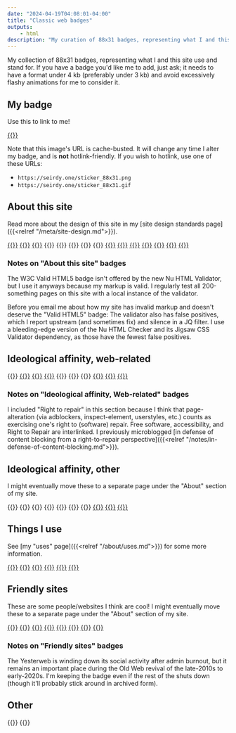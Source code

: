 ```yaml
---
date: "2024-04-19T04:08:01-04:00"
title: "Classic web badges"
outputs:
    - html
description: "My curation of 88x31 badges, representing what I and this site use and stand for."
---
```

My collection of 88x31 badges, representing what I and this site use and stand for. If you have a badge you'd like me to add, just ask; it needs to have a format under 4&#160;kb (preferably under 3&#160;kb) and avoid excessively flashy animations for me to consider it.

## My badge

Use this to link to me!

<a href="https://seirdy.one/">{{<picture name="b/sticker_88x31" alt="My favicon, a white colon and semicolon on a black backround, next to the word Seirdy." width="162" height="62" class="pix">}}</a>

Note that this image's URL is cache-busted. It will change any time I alter my badge, and is **not** hotlink-friendly. If you wish to hotlink, use one of these URLs:

- `https://seirdy.one/sticker_88x31.png`
- `https://seirdy.one/sticker_88x31.gif`

## About this site

Read more about the design of this site in my [site design standards page]({{<relref "/meta/site-design.md">}}).

<a href="https://anybrowser.org/campaign/">{{<picture name="b/any_browser" alt="The text “any browser you like.” next to a light prism." width="162" height="62" class="pix">}}</a>
<a href="https://dd-b.net/lynx-enhanced.html">{{<picture name="b/lynx_enh" alt="Lynx Enhanced." width="162" height="62" class="pix">}}</a>
<a href="https://www.torproject.org/">{{<picture name="b/tor" alt="The Tor Project." width="162" height="62" class="pix">}}</a>
{{<picture name="b/cookie_free" alt="This site is certified 100% cookie free!" width="162" height="62" class="pix">}}
{{<picture name="b/javascript-zero" alt="Proudly zero JavaScript!" width="162" height="62" class="pix">}}
{{<picture name="b/web11" alt="Web 1.1." width="162" height="62" class="pix">}}
{{<picture name="b/is_it_slow_say_so" alt="Is it slow? Say so!" width="162" height="62" class="pix">}}
{{<picture name="b/dark-mode" alt="Made for Dark Mode!" width="162" height="62" class="pix">}}
<a href="https://git.sr.ht/~seirdy/seirdy.one/tree/master/item/linter-configs/vnu_filter.jq">{{<picture name="b/html5" alt="W3C valid HTML5." width="162" height="62" class="pix">}}</a>
<a href="https://git.sr.ht/~seirdy/seirdy.one/tree/master/item/linter-configs/vnu_filter.jq">{{<picture name="b/vcss" alt="W3C valid CSS." width="162" height="62" class="pix">}}</a>
<a href="https://validator.w3.org/feed/check.cgi?url=https%3A%2F%2Fseirdy.one%2Fatom.xml">{{<picture name="b/valid-atom" alt="Valid Atom feed." width="162" height="62" class="pix">}}</a>
<a href="https://validator.w3.org/feed/check.cgi?url=https%3A%2F%2Fseirdy.one%2Findex.xml">{{<picture name="b/valid-rss" alt="Valid RSS feed." width="162" height="62" class="pix">}}</a>
<a href="https://www.w3.org/TR/WCAG22/">{{<picture name="b/valid-wai-aaa" alt="W3C WAI-AAA WCAG 2.0." width="162" height="62" class="pix">}}</a>
<a href="https://indieweb.org/Webmention">{{<picture name="b/webmentions" alt="Webmentions supported." width="162" height="62" class="pix">}}</a>
<a href="https://internet.nl/faqs/ipv6/">{{<picture name="b/ipv6" alt="The word “IPv6” next to a green checkmark." width="162" height="62" class="pix">}}</a>

### Notes on "About this site" badges

The W3C Valid HTML5 badge isn't offered by the new Nu HTML Validator, but I use it anyways because my markup is valid. I regularly test all 200-something pages on this site with a local instance of the validator.

Before you email me about how my site has invalid markup and doesn't deserve the "Valid HTML5" badge: The validator also has false positives, which I report upstream (and sometimes fix) and silence in a JQ filter. I use a bleeding-edge version of the Nu HTML Checker and its Jigsaw CSS Validator dependency, as those have the fewest false positives.

## Ideological affinity, web-related

{{<picture name="b/anonymize" alt="Anonymize the web now!" width="162" height="62" class="pix">}}
<a href="https://justinjackson.ca/webmaster/">{{<picture name="b/fckingwww" alt="The dark green text “fucking webmaster” on a shell prompt in a terminal window." width="162" height="62" class="pix">}}</a>
<a href="https://www.w3.org/QA/Tips/iso-date">{{<picture name="b/iso" alt="ISO-8601 now! YYYY-MM-DD." width="162" height="62" class="pix">}}</a>
<a href="https://yesterweb.org/no-to-web3/">{{<picture name="b/keep" alt="Keep the Web free. Say no to Web3." width="162" height="62" class="pix">}}</a>
{{<picture name="b/nn" alt="I support Net Neutrality." width="162" height="62" class="pix">}}
{{<picture name="b/noblink" alt="No <blink> tags! 3.0." width="162" height="62" class="pix">}}
{{<picture name="b/right2repair" alt="I support right to repair." width="162" height="62" class="pix">}}
<a href="https://www.w3.org/Promotion/WIP/">{{<picture name="b/wip" alt="The text “Web Interoperability Pledge” next to a drawing of gears." width="162" height="62" class="pix">}}</a>
<a href="https://archive.webstandards.org/bannerx.html">{{<picture name="b/wpsnowbord" alt="A wasp next to the words “standards NOW!”" width="162" height="62" class="pix">}}</a>
<a href="https://web.archive.org/web/20060206224207fw_/http://www.subreality.com/yellow.htm">{{<picture name="b/yellow_ribbon" alt="Yellow ribbon: online friendship means something!" width="162" height="62" class="pix">}}</a>

### Notes on "Ideological affinity, Web-related" badges

I included "Right to repair" in this section because I think that page-alteration (via adblockers, inspect-element, userstyles, etc.) counts as exercising one's right to (software) repair. Free software, accessibility, and Right to Repair are interlinked. I previously microblogged [in defense of content blocking from a right-to-repair perspective]({{<relref "/notes/in-defense-of-content-blocking.md">}}).

## Ideological affinity, other

I might eventually move these to a separate page under the "About" section of my site.

{{<picture name="b/antinazi" alt="No nazi. No fascism. No racism." width="162" height="62" class="pix">}}
{{<picture name="b/animegay" alt="Anime is gay as hell but I approve!" width="162" height="62" class="pix">}}
{{<picture name="b/brolove" alt="The words “It's okay to give your bros some love” next to two anime boys kissing." width="162" height="62" class="pix">}}
{{<picture name="b/catboys" alt="The words “catboys meow!” next to a silhouette of a cat head flapping its ears." width="162" height="62" class="pix">}}
{{<picture name="b/genderfluid" alt="genderfluid flag." width="162" height="62" class="pix">}}
{{<picture name="b/trans-rights" alt="Trans rights now!" width="162" height="62" class="pix">}}
{{<picture name="b/adhd" alt="ADHD." width="162" height="62" class="pix">}}
<a href="https://www.autisticasfxxk.com/">{{<picture name="b/autisticasfxxk.com" alt="The words “autistic as fuck” flash over a pick background. The word “fuck” is censored." width="162" height="62" class="pix">}}</a>
<a href="https://creativecommons.org/licenses/by-sa/4.0/">{{<picture name="b/cc-by-sa" alt="Creative Commons BY-SA license." width="162" height="62" class="pix">}}</a>
<a href="https://www.defectivebydesign.org/">{{<picture name="b/dbd" alt="Defective by design. Eliminate DRM now!" width="162" height="62" class="pix">}}</a>

## Things I use

See [my "uses" page]({{<relref "/about/uses.md">}}) for some more information.

<a href="https://fediverse.party/en/fediverse/">{{<picture name="b/fediverse" alt="Join the fediverse." width="162" height="62" class="pix">}}</a>
<a href="https://fedoraproject.org/">{{<picture name="b/fedora" alt="Powered by Fedora™." width="162" height="62" class="pix">}}</a>
<a href="https://neovim.io/">{{<picture name="b/neovim" alt="Made with NeoVim." width="162" height="62" class="pix">}}</a>
<a href="https://www.gutenberg.org/">{{<picture name="b/gutenberg" alt="Project Gutenberg." width="162" height="62" class="pix">}}</a>
<a href="https://archive.org/?noscript=true">{{<picture name="b/internetarchive" alt="Internet Archive." width="162" height="62" class="pix">}}</a>
<a href="https://wiby.me/about/">{{<picture name="b/wiby" alt="Wiby.me search." width="162" height="62" class="pix">}}</a>

## Friendly sites

These are some people/websites I think are cool! I might eventually move these to a separate page under the "About" section of my site.

<a href="https://keithhacks.cyou/">{{<picture name="b/keith" alt="the word “keith” after a tilde and a bone, with a rainbow border." width="162" height="62" class="pix">}}</a>
<a href="https://tea.cuddleslut.fr/">{{<picture name="b/tea_banner" alt="the word “tea” over a nonbinary flag next to a blushing personified teacup." width="162" height="62" class="pix">}}</a>
<a href="https://astrid.tech/">{{<picture name="b/astriddottech" alt="astrid dot tech in glitchy distorted letters." width="162" height="62" class="pix">}}</a>
<a href="https://itzzen.net/">{{<picture name="b/itzzen" alt="www dot itzzen dot net." width="162" height="62" class="pix">}}</a>
<a href="https://moth.monster/">{{<picture name="b/moth" alt="The word “moth” in a brown-on-orange palette next to a flat inverted moth icon." width="162" height="62" class="pix">}}</a>
<a href="https://daudix.codeberg.page/about/">{{<picture name="b/daudix" alt="Daudix." width="162" height="62" class="pix">}}</a>
<a href="https://georgemoody.envs.net/">{{<picture name="b/georgemoody" alt="Daudix." width="162" height="62" class="pix">}}</a>
<a href="https://yesterweb.org/">{{<picture name="b/yesterweb" alt="YesterWeb: reclaim the net." width="162" height="62" class="pix">}}</a>

### Notes on "Friendly sites" badges

The Yesterweb is winding down its social activity after admin burnout, but it remains an important place during the Old Web revival of the late-2010s to early-2020s. I'm keeping the badge even if the rest of the shuts down (though it'll probably stick around in archived form).

## Other

{{<picture name="b/graphicdesign" alt="The words “graphic design is my passion” next to a bad drawing of a frog. Sarcasm implied." width="162" height="62" class="pix">}}
{{<picture name="b/ilovehorror" alt="I heart horror." width="162" height="62" class="pix">}}
